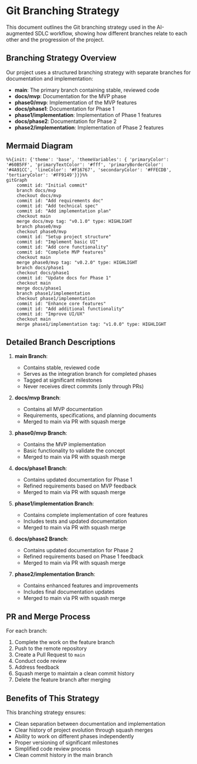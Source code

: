 # Git Branching Strategy

This document outlines the Git branching strategy used in the AI-augmented SDLC workflow, showing how different branches relate to each other and the progression of the project.

## Branching Strategy Overview

Our project uses a structured branching strategy with separate branches for documentation and implementation:

- **main**: The primary branch containing stable, reviewed code
- **docs/mvp**: Documentation for the MVP phase
- **phase0/mvp**: Implementation of the MVP features
- **docs/phase1**: Documentation for Phase 1
- **phase1/implementation**: Implementation of Phase 1 features
- **docs/phase2**: Documentation for Phase 2
- **phase2/implementation**: Implementation of Phase 2 features

## Mermaid Diagram

```mermaid
%%{init: {'theme': 'base', 'themeVariables': { 'primaryColor': '#60B5FF', 'primaryTextColor': '#fff', 'primaryBorderColor': '#4A91CC', 'lineColor': '#F16767', 'secondaryColor': '#FFECDB', 'tertiaryColor': '#FF9149'}}}%%
gitGraph
    commit id: "Initial commit"
    branch docs/mvp
    checkout docs/mvp
    commit id: "Add requirements doc"
    commit id: "Add technical spec"
    commit id: "Add implementation plan"
    checkout main
    merge docs/mvp tag: "v0.1.0" type: HIGHLIGHT
    branch phase0/mvp
    checkout phase0/mvp
    commit id: "Setup project structure"
    commit id: "Implement basic UI"
    commit id: "Add core functionality"
    commit id: "Complete MVP features"
    checkout main
    merge phase0/mvp tag: "v0.2.0" type: HIGHLIGHT
    branch docs/phase1
    checkout docs/phase1
    commit id: "Update docs for Phase 1"
    checkout main
    merge docs/phase1
    branch phase1/implementation
    checkout phase1/implementation
    commit id: "Enhance core features"
    commit id: "Add additional functionality"
    commit id: "Improve UI/UX"
    checkout main
    merge phase1/implementation tag: "v1.0.0" type: HIGHLIGHT
```

## Detailed Branch Descriptions

1. **main Branch**:
   - Contains stable, reviewed code
   - Serves as the integration branch for completed phases
   - Tagged at significant milestones
   - Never receives direct commits (only through PRs)

2. **docs/mvp Branch**:
   - Contains all MVP documentation
   - Requirements, specifications, and planning documents
   - Merged to main via PR with squash merge

3. **phase0/mvp Branch**:
   - Contains the MVP implementation
   - Basic functionality to validate the concept
   - Merged to main via PR with squash merge

4. **docs/phase1 Branch**:
   - Contains updated documentation for Phase 1
   - Refined requirements based on MVP feedback
   - Merged to main via PR with squash merge

5. **phase1/implementation Branch**:
   - Contains complete implementation of core features
   - Includes tests and updated documentation
   - Merged to main via PR with squash merge

6. **docs/phase2 Branch**:
   - Contains updated documentation for Phase 2
   - Refined requirements based on Phase 1 feedback
   - Merged to main via PR with squash merge

7. **phase2/implementation Branch**:
   - Contains enhanced features and improvements
   - Includes final documentation updates
   - Merged to main via PR with squash merge

## PR and Merge Process

For each branch:
1. Complete the work on the feature branch
2. Push to the remote repository
3. Create a Pull Request to `main`
4. Conduct code review
5. Address feedback
6. Squash merge to maintain a clean commit history
7. Delete the feature branch after merging

## Benefits of This Strategy

This branching strategy ensures:
- Clean separation between documentation and implementation
- Clear history of project evolution through squash merges
- Ability to work on different phases independently
- Proper versioning of significant milestones
- Simplified code review process
- Clean commit history in the main branch
